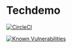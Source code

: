 # Techdemo

[![CircleCI](https://circleci.com/gh/koenighotze/techdemo-service.svg?style=svg)](https://circleci.com/gh/koenighotze/techdemo-service)

[![Known Vulnerabilities](https://snyk.io/test/github/koenighotze/techdemo/badge.svg)](https://snyk.io/test/github/koenighotze/techdemo)
